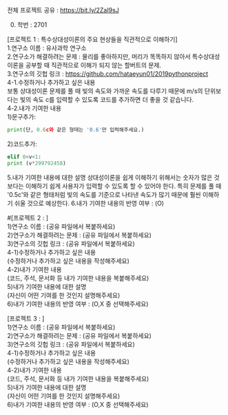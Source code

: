 전체 프로젝트 공유 : https://bit.ly/2ZaI9sJ

0. 학번 : 2701

[프로젝트 1 : 특수상대성이론의 주요 현상들을 직관적으로 이해하기]  
1.연구소 이름 : 유사과학 연구소  
2.연구소가 해결하려는 문제 : 물리를 좋아하지만, 머리가 똑똑하지 않아서 특수상대성이론을 공부할 때 직관적으로 이해가 되지 않는 할버트의 문제.  
3.연구소의 깃헙 링크 : https://github.com/hataeyun01/2019pythonproject  
4-1.수정하거나 추가하고 싶은 내용  
보통 상대성이론 문제를 풀 때 빛의 속도와 가까운 속도를 다루기 때문에 m/s의 단위보다는 빛의 속도 c를 입력할 수 있도록 코드를 추가하면 더 좋을 것 같습니다.  
4-2.내가 기여한 내용  
1)문구추가: 
```python
print(단, 0.6c와 같은 형태는 '0.6'만 입력해주세요.)
```
2)코드추가: 
```python
elif 0<v<1:
print (v*299792458)
```
5.내가 기여한 내용에 대한 설명
상대성이론을 쉽게 이해하기 위해서는 숫자가 많은 것보다는 이해하기 쉽게 사용자가 입력할 수 있도록 할 수 있어야 한다. 특히 문제를 풀 때 '0.5c'와 같은 형태처럼 빛의 속도를 기준으로 나타낸 속도가 많기 때문에 훨씬 이해하기 쉬울 것으로 예상한다.
6.내가 기여한 내용의 반영 여부 : (O)  
  
  
#[프로젝트 2 : ]  
1)연구소 이름 : (공유 파일에서 복붙하세요)  
2)연구소가 해결하려는 문제 : (공유 파일에서 복붙하세요)  
3)연구소의 깃헙 링크 : (공유 파일에서 복붙하세요)  
4-1)수정하거나 추가하고 싶은 내용  
(수정하거나 추가하고 싶은 내용을 작성해주세요)  
4-2)내가 기여한 내용  
(코드, 주석, 문서화 등 내가 기여한 내용을 복붙해주세요)  
5)내가 기여한 내용에 대한 설명  
(자신이 어떤 기여를 한 것인지 설명해주세요)  
6)내가 기여한 내용의 반영 여부 : (O,X 중 선택해주세요)  

[프로젝트 3 : ]  
1)연구소 이름 : (공유 파일에서 복붙하세요)  
2)연구소가 해결하려는 문제 : (공유 파일에서 복붙하세요)  
3)연구소의 깃헙 링크 : (공유 파일에서 복붙하세요)  
4-1)수정하거나 추가하고 싶은 내용  
(수정하거나 추가하고 싶은 내용을 작성해주세요)  
4-2)내가 기여한 내용  
(코드, 주석, 문서화 등 내가 기여한 내용을 복붙해주세요)  
5)내가 기여한 내용에 대한 설명  
(자신이 어떤 기여를 한 것인지 설명해주세요)  
6)내가 기여한 내용의 반영 여부 : (O,X 중 선택해주세요)  
